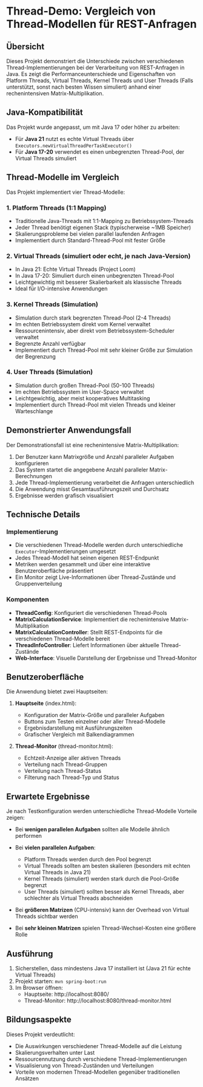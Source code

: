 # Thread-Demo: Vergleich von Thread-Modellen für REST-Anfragen

## Übersicht

Dieses Projekt demonstriert die Unterschiede zwischen verschiedenen Thread-Implementierungen bei der Verarbeitung von REST-Anfragen in Java. Es zeigt die Performanceunterschiede und Eigenschaften von Platform Threads, Virtual Threads, Kernel Threads und User Threads (Falls unterstützt, sonst nach besten Wissen simuliert) anhand einer rechenintensiven Matrix-Multiplikation.

## Java-Kompatibilität

Das Projekt wurde angepasst, um mit Java 17 oder höher zu arbeiten:
- Für **Java 21** nutzt es echte Virtual Threads über `Executors.newVirtualThreadPerTaskExecutor()`
- Für **Java 17-20** verwendet es einen unbegrenzten Thread-Pool, der Virtual Threads simuliert

## Thread-Modelle im Vergleich

Das Projekt implementiert vier Thread-Modelle:

### 1. Platform Threads (1:1 Mapping)
- Traditionelle Java-Threads mit 1:1-Mapping zu Betriebssystem-Threads
- Jeder Thread benötigt eigenen Stack (typischerweise ~1MB Speicher)
- Skalierungsprobleme bei vielen parallel laufenden Anfragen
- Implementiert durch Standard-Thread-Pool mit fester Größe

### 2. Virtual Threads (simuliert oder echt, je nach Java-Version)
- In Java 21: Echte Virtual Threads (Project Loom)
- In Java 17-20: Simuliert durch einen unbegrenzten Thread-Pool
- Leichtgewichtig mit besserer Skalierbarkeit als klassische Threads
- Ideal für I/O-intensive Anwendungen

### 3. Kernel Threads (Simulation)
- Simulation durch stark begrenzten Thread-Pool (2-4 Threads)
- Im echten Betriebssystem direkt vom Kernel verwaltet
- Ressourcenintensiv, aber direkt vom Betriebssystem-Scheduler verwaltet
- Begrenzte Anzahl verfügbar
- Implementiert durch Thread-Pool mit sehr kleiner Größe zur Simulation der Begrenzung

### 4. User Threads (Simulation)
- Simulation durch großen Thread-Pool (50-100 Threads)
- Im echten Betriebssystem im User-Space verwaltet
- Leichtgewichtig, aber meist kooperatives Multitasking
- Implementiert durch Thread-Pool mit vielen Threads und kleiner Warteschlange

## Demonstrierter Anwendungsfall

Der Demonstrationsfall ist eine rechenintensive Matrix-Multiplikation:

1. Der Benutzer kann Matrixgröße und Anzahl paralleler Aufgaben konfigurieren
2. Das System startet die angegebene Anzahl paralleler Matrix-Berechnungen
3. Jede Thread-Implementierung verarbeitet die Anfragen unterschiedlich
4. Die Anwendung misst Gesamtausführungszeit und Durchsatz
5. Ergebnisse werden grafisch visualisiert

## Technische Details

### Implementierung

- Die verschiedenen Thread-Modelle werden durch unterschiedliche `Executor`-Implementierungen umgesetzt
- Jedes Thread-Modell hat seinen eigenen REST-Endpunkt
- Metriken werden gesammelt und über eine interaktive Benutzeroberfläche präsentiert
- Ein Monitor zeigt Live-Informationen über Thread-Zustände und Gruppenverteilung

### Komponenten

- **ThreadConfig**: Konfiguriert die verschiedenen Thread-Pools
- **MatrixCalculationService**: Implementiert die rechenintensive Matrix-Multiplikation
- **MatrixCalculationController**: Stellt REST-Endpoints für die verschiedenen Thread-Modelle bereit
- **ThreadInfoController**: Liefert Informationen über aktuelle Thread-Zustände
- **Web-Interface**: Visuelle Darstellung der Ergebnisse und Thread-Monitor

## Benutzeroberfläche

Die Anwendung bietet zwei Hauptseiten:

1. **Hauptseite** (index.html):
   - Konfiguration der Matrix-Größe und paralleler Aufgaben
   - Buttons zum Testen einzelner oder aller Thread-Modelle
   - Ergebnisdarstellung mit Ausführungszeiten
   - Grafischer Vergleich mit Balkendiagrammen

2. **Thread-Monitor** (thread-monitor.html):
   - Echtzeit-Anzeige aller aktiven Threads
   - Verteilung nach Thread-Gruppen
   - Verteilung nach Thread-Status
   - Filterung nach Thread-Typ und Status

## Erwartete Ergebnisse

Je nach Testkonfiguration werden unterschiedliche Thread-Modelle Vorteile zeigen:

- Bei **wenigen parallelen Aufgaben** sollten alle Modelle ähnlich performen
- Bei **vielen parallelen Aufgaben**:
  - Platform Threads werden durch den Pool begrenzt
  - Virtual Threads sollten am besten skalieren (besonders mit echten Virtual Threads in Java 21)
  - Kernel Threads (simuliert) werden stark durch die Pool-Größe begrenzt
  - User Threads (simuliert) sollten besser als Kernel Threads, aber schlechter als Virtual Threads abschneiden

- Bei **größeren Matrizen** (CPU-intensiv) kann der Overhead von Virtual Threads sichtbar werden
- Bei **sehr kleinen Matrizen** spielen Thread-Wechsel-Kosten eine größere Rolle

## Ausführung

1. Sicherstellen, dass mindestens Java 17 installiert ist (Java 21 für echte Virtual Threads)
2. Projekt starten: `mvn spring-boot:run`
3. Im Browser öffnen:
   - Hauptseite: http://localhost:8080/
   - Thread-Monitor: http://localhost:8080/thread-monitor.html

## Bildungsaspekte

Dieses Projekt verdeutlicht:

- Die Auswirkungen verschiedener Thread-Modelle auf die Leistung
- Skalierungsverhalten unter Last
- Ressourcennutzung durch verschiedene Thread-Implementierungen
- Visualisierung von Thread-Zuständen und Verteilungen
- Vorteile von modernen Thread-Modellen gegenüber traditionellen Ansätzen
